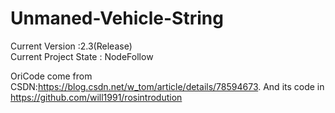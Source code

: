 # Unmaned-Vehicle-String

Current Version :2.3(Release)  
Current Project State : NodeFollow

OriCode come from CSDN:https://blog.csdn.net/w_tom/article/details/78594673. And its code in https://github.com/will1991/rosintrodution  

